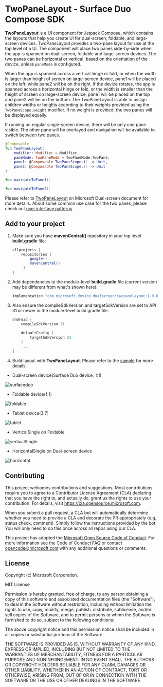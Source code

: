 # TwoPaneLayout - Surface Duo Compose SDK

**TwoPaneLayout** is a UI component for Jetpack Compose, which contains the layouts that help you create UI for dual-screen, foldable, and large-screen devices. TwoPaneLayout provides a two-pane layout for use at the top level of a UI. The component will place two panes side-by-side when the app is spanned on dual-screen, foldable and large-screen devices. The two panes can be horizontal or vertical, based on the orientation of the device, unless `paneMode` is configured. 

When the app is spanned across a vertical hinge or fold, or when the width is larger than height of screen on large-screen device, pane1 will be placed on the left, while pane2 will be on the right. If the device rotates, the app is spanned across a horizontal hinge or fold, or the width is smaller than the height of screen on large-screen device, pane1 will be placed on the top and pane2 will be on the bottom. The TwoPaneLayout is able to assign children widths or heights according to their weights provided using the `TwoPaneScope.weight` modifier. If no weight is provided, the two panes will be displayed equally.

If running on regular single-screen device, there will be only one pane visible. The other pane will be overlayed and navigation will be available to switch between two panes.

```kotlin
@Composable
fun TwoPaneLayout(
    modifier: Modifier = Modifier,
    paneMode: TwoPaneMode = TwoPaneMode.TwoPane,
    pane1: @Composable TwoPaneScope.() -> Unit,
    pane2: @Composable TwoPaneScope.() -> Unit
)

fun navigateToPane1()

fun navigateToPane2() 
```

Please refer to [TwoPaneLayout](https://docs.microsoft.com/dual-screen/android/jetpack/compose/two-pane-layout) on Microsoft Dual-screen document for more details.
About some common use case for the two panes, please check out [user interface patterns](https://docs.microsoft.com/dual-screen/introduction#dual-screen-app-patterns).

## Add to your project

1. Make sure you have **mavenCentral()** repository in your top level **build.gradle** file:

    ```gradle
    allprojects {
        repositories {
            google()
            mavenCentral()
         }
    }
    ```

2. Add dependencies to the module-level **build.gradle** file (current version may be different from what's shown here).

    ```gradle
    implementation "com.microsoft.device.dualscreen:twopanelayout:1.0.0-alpha10"
    ```

3. Also ensure the compileSdkVersion and targetSdkVersion are set to API 31 or newer in the module-level build.gradle file.

    ```gradle
    android { 
        compileSdkVersion 31
        
        defaultConfig { 
            targetSdkVersion 31
        } 
        ... 
    }
    ```

4. Build layout with **TwoPaneLayout**. Please refer to the [sample](https://github.com/microsoft/surface-duo-compose-sdk/tree/main/TwoPaneLayout/sample) for more details.

- Dual-screen device(Surface Duo device, 1:1)

![surfaceduo](screenshots/surfaceduo.png)

- Foldable device(1:1)

![foldable](screenshots/foldable.png)

- Tablet device(3:7)

![tablet](screenshots/tablet.png)

- VerticalSingle on Foldable

![verticalSingle](screenshots/single-vertical.png)

- HorizontalSingle on Dual-screen device

![horizontal](screenshots/single-horizontal.png)

## Contributing

This project welcomes contributions and suggestions.  Most contributions require you to agree to a
Contributor License Agreement (CLA) declaring that you have the right to, and actually do, grant us
the rights to use your contribution. For details, visit https://cla.opensource.microsoft.com.

When you submit a pull request, a CLA bot will automatically determine whether you need to provide
a CLA and decorate the PR appropriately (e.g., status check, comment). Simply follow the instructions
provided by the bot. You will only need to do this once across all repos using our CLA.

This project has adopted the [Microsoft Open Source Code of Conduct](https://opensource.microsoft.com/codeofconduct/).
For more information see the [Code of Conduct FAQ](https://opensource.microsoft.com/codeofconduct/faq/) or
contact [opencode@microsoft.com](mailto:opencode@microsoft.com) with any additional questions or comments.

## License

Copyright (c) Microsoft Corporation.

MIT License

Permission is hereby granted, free of charge, to any person obtaining a copy of this software and associated documentation files (the "Software"), to deal in the Software without restriction, including without limitation the rights to use, copy, modify, merge, publish, distribute, sublicense, and/or sell copies of the Software, and to permit persons to whom the Software is furnished to do so, subject to the following conditions:

The above copyright notice and this permission notice shall be included in all copies or substantial portions of the Software.

THE SOFTWARE IS PROVIDED AS IS, WITHOUT WARRANTY OF ANY KIND, EXPRESS OR IMPLIED, INCLUDING BUT NOT LIMITED TO THE WARRANTIES OF MERCHANTABILITY, FITNESS FOR A PARTICULAR PURPOSE AND NONINFRINGEMENT. IN NO EVENT SHALL THE AUTHORS OR COPYRIGHT HOLDERS BE LIABLE FOR ANY CLAIM, DAMAGES OR OTHER LIABILITY, WHETHER IN AN ACTION OF CONTRACT, TORT OR OTHERWISE, ARISING FROM, OUT OF OR IN CONNECTION WITH THE SOFTWARE OR THE USE OR OTHER DEALINGS IN THE SOFTWARE.
